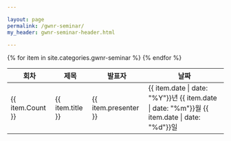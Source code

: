 ```yaml
---

layout: page
permalink: /gwnr-seminar/
my_header: gwnr-seminar-header.html

---
```


<div class="container">
<div class="table-responsive">
<table class="table table-striped table-hover">
  <thead>
    <tr>
      <th scope="col">회차</th>
      <th scope="col">제목</th>
      <th scope="col">발표자</th>
      <th scope="col">날짜</th>
    </tr>
  </thead>
  <tbody>
  {% for item in site.categories.gwnr-seminar %}
    <tr class="table-row" onclick="document.location = '{{ item.url }}';">
      <td>{{ item.Count }}</td>
      <td>{{ item.title }}</td>
      <td>{{ item.presenter }}</td>
      <td>{{ item.date | date: "%Y"}}년 {{ item.date | date: "%m"}}월 {{ item.date | date: "%d"}}일
      </td>
    </tr>
    {% endfor %}
  </tbody>
</table>
</div>
</div>

